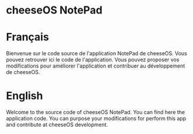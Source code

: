 # cheeseOS NotePad

# Français

Bienvenue sur le code source de l'application NotePad de cheeseOS. Vous pouvez retrouver ici le code de l'application. Vous pouvez proposer vos modifications pour améliorer l'application et contribuer au développement de cheeseOS.

# English

Welcome to the source code of cheeseOS NotePad. You can find here the application code. You can purpose your modifications for perform this app and contribute at cheeseOS development.
